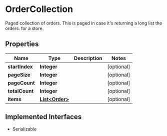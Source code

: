 

# OrderCollection

Paged collection of orders. This is paged in case it's returning a long list the orders.   for a store.

## Properties

| Name | Type | Description | Notes |
|------------ | ------------- | ------------- | -------------|
|**startIndex** | **Integer** |  |  [optional] |
|**pageSize** | **Integer** |  |  [optional] |
|**pageCount** | **Integer** |  |  [optional] |
|**totalCount** | **Integer** |  |  [optional] |
|**items** | [**List&lt;Order&gt;**](Order.md) |  |  [optional] |


## Implemented Interfaces

* Serializable


